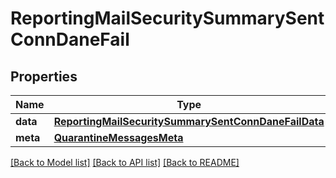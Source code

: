 # ReportingMailSecuritySummarySentConnDaneFail

## Properties
Name | Type | Description | Notes
------------ | ------------- | ------------- | -------------
**data** | [**ReportingMailSecuritySummarySentConnDaneFailData**](ReportingMailSecuritySummarySentConnDaneFailData.md) |  | [optional] 
**meta** | [**QuarantineMessagesMeta**](QuarantineMessagesMeta.md) |  | [optional] 

[[Back to Model list]](../README.md#documentation-for-models) [[Back to API list]](../README.md#documentation-for-api-endpoints) [[Back to README]](../README.md)

